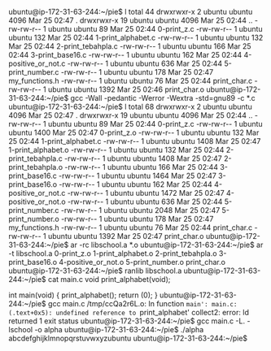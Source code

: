 ubuntu@ip-172-31-63-244:~/pie$ l
total 44
drwxrwxr-x 2 ubuntu ubuntu 4096 Mar 25 02:47 .
drwxrwxr-x 19 ubuntu ubuntu 4096 Mar 25 02:44 ..
-rw-rw-r-- 1 ubuntu ubuntu 89 Mar 25 02:44 0-print_z.c
-rw-rw-r-- 1 ubuntu ubuntu 132 Mar 25 02:44 1-print_alphabet.c
-rw-rw-r-- 1 ubuntu ubuntu 132 Mar 25 02:44 2-print_tebahpla.c
-rw-rw-r-- 1 ubuntu ubuntu 166 Mar 25 02:44 3-print_base16.c
-rw-rw-r-- 1 ubuntu ubuntu 162 Mar 25 02:44 4-positive_or_not.c
-rw-rw-r-- 1 ubuntu ubuntu 636 Mar 25 02:44 5-print_number.c
-rw-rw-r-- 1 ubuntu ubuntu 178 Mar 25 02:47 my_functions.h
-rw-rw-r-- 1 ubuntu ubuntu 76 Mar 25 02:44 print_char.c
-rw-rw-r-- 1 ubuntu ubuntu 1392 Mar 25 02:46 print_char.o
ubuntu@ip-172-31-63-244:~/pie$ gcc -Wall -pedantic -Werror -Wextra -std=gnu89 -c *.c
ubuntu@ip-172-31-63-244:~/pie$ l
total 68
drwxrwxr-x 2 ubuntu ubuntu 4096 Mar 25 02:47 .
drwxrwxr-x 19 ubuntu ubuntu 4096 Mar 25 02:44 ..
-rw-rw-r-- 1 ubuntu ubuntu 89 Mar 25 02:44 0-print_z.c
-rw-rw-r-- 1 ubuntu ubuntu 1400 Mar 25 02:47 0-print_z.o
-rw-rw-r-- 1 ubuntu ubuntu 132 Mar 25 02:44 1-print_alphabet.c
-rw-rw-r-- 1 ubuntu ubuntu 1408 Mar 25 02:47 1-print_alphabet.o
-rw-rw-r-- 1 ubuntu ubuntu 132 Mar 25 02:44 2-print_tebahpla.c
-rw-rw-r-- 1 ubuntu ubuntu 1408 Mar 25 02:47 2-print_tebahpla.o
-rw-rw-r-- 1 ubuntu ubuntu 166 Mar 25 02:44 3-print_base16.c
-rw-rw-r-- 1 ubuntu ubuntu 1464 Mar 25 02:47 3-print_base16.o
-rw-rw-r-- 1 ubuntu ubuntu 162 Mar 25 02:44 4-positive_or_not.c
-rw-rw-r-- 1 ubuntu ubuntu 1472 Mar 25 02:47 4-positive_or_not.o
-rw-rw-r-- 1 ubuntu ubuntu 636 Mar 25 02:44 5-print_number.c
-rw-rw-r-- 1 ubuntu ubuntu 2048 Mar 25 02:47 5-print_number.o
-rw-rw-r-- 1 ubuntu ubuntu 178 Mar 25 02:47 my_functions.h
-rw-rw-r-- 1 ubuntu ubuntu 76 Mar 25 02:44 print_char.c
-rw-rw-r-- 1 ubuntu ubuntu 1392 Mar 25 02:47 print_char.o
ubuntu@ip-172-31-63-244:~/pie$ ar -rc libschool.a *.o
ubuntu@ip-172-31-63-244:~/pie$ ar -t libschool.a
0-print_z.o
1-print_alphabet.o
2-print_tebahpla.o
3-print_base16.o
4-positive_or_not.o
5-print_number.o
print_char.o
ubuntu@ip-172-31-63-244:~/pie$ ranlib libschool.a
ubuntu@ip-172-31-63-244:~/pie$ cat main.c
void print_alphabet(void);

int main(void)
{
        print_alphabet();
        return (0);
}
ubuntu@ip-172-31-63-244:~/pie$ gcc main.c
/tmp/ccQa2r6L.o: In function `main':
main.c:(.text+0x5): undefined reference to `print_alphabet'
collect2: error: ld returned 1 exit status
ubuntu@ip-172-31-63-244:~/pie$ gcc main.c -L. -lschool -o alpha
ubuntu@ip-172-31-63-244:~/pie$ ./alpha
abcdefghijklmnopqrstuvwxyzubuntu
ubuntu@ip-172-31-63-244:~/pie$
